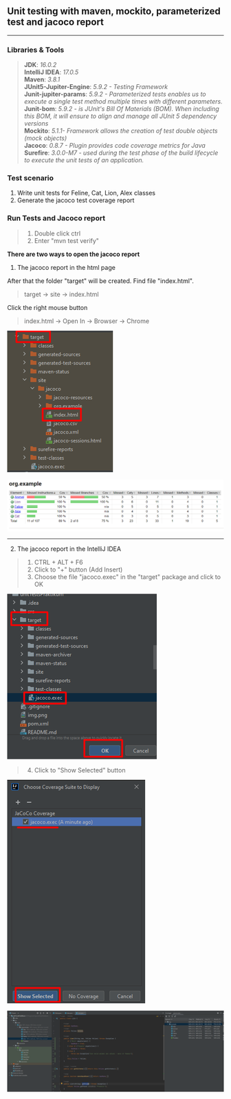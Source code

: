 ## Unit testing with maven, mockito, parameterized test and jacoco report
***

### Libraries & Tools
> **JDK**: <em>16.0.2</em><br/>
> **IntelliJ IDEA**: <em>17.0.5</em><br/>
> **Maven**: <em>3.8.1</em><br/>
> **JUnit5-Jupiter-Engine**: <em>5.9.2 - Testing Framework</em><br/>
> **Junit-jupiter-params**: <em>5.9.2 - Parameterized tests enables us to execute a single test method multiple times with different parameters.</em><br/>
> **Junit-bom**: <em>5.9.2 - is JUnit's Bill Of Materials (BOM). When including this BOM, it will ensure to align and manage all JUnit 5 dependency versions</em><br/>
> **Mockito**: <em>5.1.1- Framework allows the creation of test double objects (mock objects)</em><br/>
> **Jacoco**: <em>0.8.7 - Plugin provides code coverage metrics for Java</em><br/>
> **Surefire**: <em>3.0.0-M7 -  used during the test phase of the build lifecycle to execute the unit tests of an application.</em><br/> 

### Test scenario
1) Write unit tests for Feline, Cat, Lion, Alex classes
2) Generate the jacoco test coverage report

### Run Tests and Jacoco report

>1) Double click ctrl<br/>
>2) Enter "mvn test verify"<br/>

**There are two ways to open the jacoco report**

1) The jacoco report in the html page

After that the folder "target" will be created. Find file "index.html".

>target -> site -> index.html

Click the right mouse button

> index.html -> Open In -> Browser -> Chrome

![img.png](src/test/java/resources/img.png)

![img.png](src/test/java/resources/img_2.png)

***
2) The jacoco report in the IntelliJ IDEA

>1) CTRL + ALT + F6<br/>
>2) Click to "+" button (Add Insert)<br/>
>3) Choose the file "jacoco.exec" in the "target" package and click to OK

![img.png](src/test/java/resources/img_3.png)
>4) Click to "Show Selected" button

![img.png](src/test/java/resources/img_4.png)

![img.png](src/test/java/resources/img_5.png)